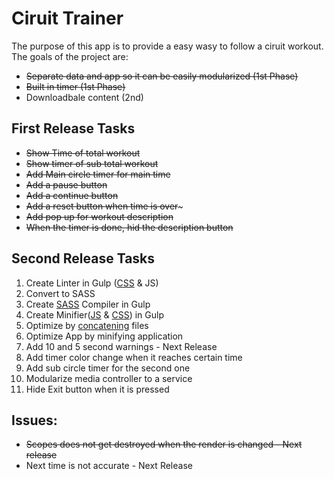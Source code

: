 Ciruit Trainer
===
The purpose of this app is to provide a easy wasy to follow a ciruit workout. The goals of the project are:

* ~~Separate data and app so it can be easily modularized (1st Phase)~~
* ~~Built in timer (1st Phase)~~
* Downloadbale content (2nd)

## First Release Tasks

* ~~Show Time of total workout~~
* ~~Show timer of sub total workout~~
* ~~Add Main circle timer for main time~~
* ~~Add a pause button~~
* ~~Add a continue button~~
* ~~Add a reset button when time is over~~~
* ~~Add pop up for workout description~~
* ~~When the timer is done, hid the description button~~

## Second Release Tasks

1. Create Linter in Gulp ([CSS](https://www.npmjs.com/package/gulp-scss-lint) & JS)
2. Convert to SASS
4. Create  [SASS](https://www.npmjs.com/package/gulp-sass) Compiler in Gulp
5. Create Minifier([JS](https://www.npmjs.com/package/gulp-uglify) & [CSS](https://www.npmjs.com/package/gulp-minify-css)) in Gulp 
6. Optimize by [concatening](https://www.npmjs.com/package/gulp-concat) files 
5. Optimize App by minifying application
6. Add 10 and 5 second warnings - Next Release
7. Add timer color change when it reaches certain time
8. Add sub circle timer for the second one
9. Modularize media controller to a service
10. Hide Exit button when it is pressed

## Issues:
* ~~Scopes does not get destroyed when the render is changed - Next release~~
* Next time is not accurate - Next Release
